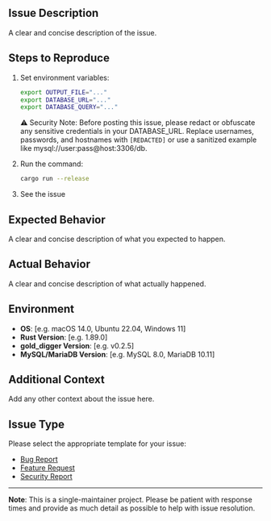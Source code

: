 ## Issue Description

A clear and concise description of the issue.

## Steps to Reproduce

1. Set environment variables:

   ```bash
   export OUTPUT_FILE="..."
   export DATABASE_URL="..."
   export DATABASE_QUERY="..."
   ```

   ⚠️ Security Note: Before posting this issue, please redact or obfuscate any sensitive credentials
   in your DATABASE_URL. Replace usernames, passwords, and hostnames with `[REDACTED]` or use a
   sanitized example like mysql://user:pass@host:3306/db.

2. Run the command:

   ```bash
   cargo run --release
   ```

3. See the issue

## Expected Behavior

A clear and concise description of what you expected to happen.

## Actual Behavior

A clear and concise description of what actually happened.

## Environment

- **OS**: [e.g. macOS 14.0, Ubuntu 22.04, Windows 11]
- **Rust Version**: [e.g. 1.89.0]
- **gold_digger Version**: [e.g. v0.2.5]
- **MySQL/MariaDB Version**: [e.g. MySQL 8.0, MariaDB 10.11]

## Additional Context

Add any other context about the issue here.

## Issue Type

Please select the appropriate template for your issue:

- [Bug Report](https://github.com/EvilBit-Labs/gold_digger/issues/new?template=bug_report.md)
- [Feature Request](https://github.com/EvilBit-Labs/gold_digger/issues/new?template=feature_request.md)
- [Security Report](https://github.com/EvilBit-Labs/gold_digger/issues/new?template=security_report.yml)

---

**Note**: This is a single-maintainer project. Please be patient with response times and provide as
much detail as possible to help with issue resolution.

